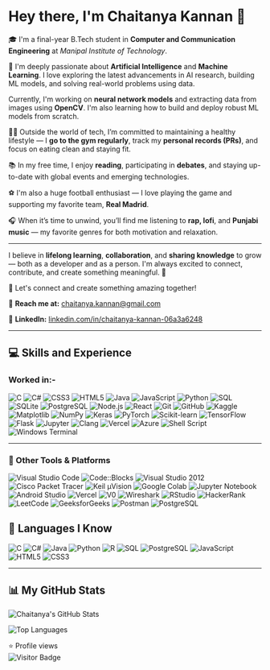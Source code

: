 # Hey there, I'm Chaitanya Kannan 👋  

🎓 I'm a final-year B.Tech student in **Computer and Communication Engineering** at *Manipal Institute of Technology*.

🤖 I'm deeply passionate about **Artificial Intelligence** and **Machine Learning**. I love exploring the latest advancements in AI research, building ML models, and solving real-world problems using data.

Currently, I'm working on **neural network models** and extracting data from images using **OpenCV**. I'm also learning how to build and deploy robust ML models from scratch.

🏋️‍♂️ Outside the world of tech, I’m committed to maintaining a healthy lifestyle — I **go to the gym regularly**, track my **personal records (PRs)**, and focus on eating clean and staying fit.

📚 In my free time, I enjoy **reading**, participating in **debates**, and staying up-to-date with global events and emerging technologies.

⚽ I'm also a huge football enthusiast — I love playing the game and supporting my favorite team, **Real Madrid**.

🎧 When it’s time to unwind, you’ll find me listening to **rap, lofi**, and **Punjabi music** — my favorite genres for both motivation and relaxation.

---
I believe in **lifelong learning**, **collaboration**, and **sharing knowledge** to grow — both as a developer and as a person. I'm always excited to connect, contribute, and create something meaningful. 🚀

💬 Let's connect and create something amazing together!

📧 **Reach me at:** [chaitanya.kannan@gmail.com](mailto:chaitanya.kannan@gmail.com)

🔗 **LinkedIn:** [linkedin.com/in/chaitanya-kannan-06a3a6248](https://www.linkedin.com/in/chaitanya-kannan-06a3a6248)

---

## 💻 Skills and Experience

### Worked in:-

![C](https://img.shields.io/badge/C-blue?style=for-the-badge&logo=c) 
![C#](https://img.shields.io/badge/C%23-239120?style=for-the-badge&logo=c-sharp&logoColor=white) 
![CSS3](https://img.shields.io/badge/CSS3-1572B6?style=for-the-badge&logo=css3&logoColor=white) 
![HTML5](https://img.shields.io/badge/HTML5-E34F26?style=for-the-badge&logo=html5&logoColor=white) 
![Java](https://img.shields.io/badge/Java-ED8B00?style=for-the-badge&logo=java&logoColor=white) 
![JavaScript](https://img.shields.io/badge/JavaScript-F7DF1E?style=for-the-badge&logo=javascript&logoColor=black) 
![Python](https://img.shields.io/badge/Python-3776AB?style=for-the-badge&logo=python&logoColor=white) 
![SQL](https://img.shields.io/badge/SQL-4479A1?style=for-the-badge&logo=postgresql&logoColor=white) 
![SQLite](https://img.shields.io/badge/SQLite-003B57?style=for-the-badge&logo=sqlite&logoColor=white) 
![PostgreSQL](https://img.shields.io/badge/PostgreSQL-4169E1?style=for-the-badge&logo=postgresql&logoColor=white) 
![Node.js](https://img.shields.io/badge/Node.js-339933?style=for-the-badge&logo=nodedotjs&logoColor=white) 
![React](https://img.shields.io/badge/React-20232A?style=for-the-badge&logo=react&logoColor=61DAFB) 
![Git](https://img.shields.io/badge/Git-F05032?style=for-the-badge&logo=git&logoColor=white) 
![GitHub](https://img.shields.io/badge/GitHub-181717?style=for-the-badge&logo=github) 
![Kaggle](https://img.shields.io/badge/Kaggle-20BEFF?style=for-the-badge&logo=kaggle&logoColor=white) 
![Matplotlib](https://img.shields.io/badge/Matplotlib-11557C?style=for-the-badge&logo=matplotlib&logoColor=white) 
![NumPy](https://img.shields.io/badge/NumPy-013243?style=for-the-badge&logo=numpy&logoColor=white) 
![Keras](https://img.shields.io/badge/Keras-D00000?style=for-the-badge&logo=keras&logoColor=white) 
![PyTorch](https://img.shields.io/badge/PyTorch-EE4C2C?style=for-the-badge&logo=pytorch&logoColor=white) 
![Scikit-learn](https://img.shields.io/badge/Scikit--learn-F7931E?style=for-the-badge&logo=scikit-learn&logoColor=white) 
![TensorFlow](https://img.shields.io/badge/TensorFlow-FF6F00?style=for-the-badge&logo=tensorflow&logoColor=white) 
![Flask](https://img.shields.io/badge/Flask-000000?style=for-the-badge&logo=flask&logoColor=white) 
![Jupyter](https://img.shields.io/badge/Jupyter-F37626?style=for-the-badge&logo=jupyter&logoColor=white) 
![Clang](https://img.shields.io/badge/Clang-262D3A?style=for-the-badge&logo=clang&logoColor=white) 
![Vercel](https://img.shields.io/badge/Vercel-000000?style=for-the-badge&logo=vercel&logoColor=white) 
![Azure](https://img.shields.io/badge/Azure-0078D4?style=for-the-badge&logo=microsoftazure&logoColor=white) 
![Shell Script](https://img.shields.io/badge/Shell_Script-4EAA25?style=for-the-badge&logo=gnu-bash&logoColor=white) 
![Windows Terminal](https://img.shields.io/badge/Windows%20Terminal-4D4D4D?style=for-the-badge&logo=windows-terminal&logoColor=white)  

---

### 🧰 Other Tools & Platforms
![Visual Studio Code](https://img.shields.io/badge/VSCode-007ACC?style=for-the-badge&logo=visual-studio-code&logoColor=white) 
![Code::Blocks](https://img.shields.io/badge/Code::Blocks-000000?style=for-the-badge&logo=codeblocks&logoColor=white) 
![Visual Studio 2012](https://img.shields.io/badge/Visual_Studio_2012-5C2D91?style=for-the-badge&logo=visualstudio&logoColor=white) 
![Cisco Packet Tracer](https://img.shields.io/badge/Cisco_Packet_Tracer-1BA0D7?style=for-the-badge&logo=cisco&logoColor=white) 
![Keil µVision](https://img.shields.io/badge/Keil_uVision-0078D4?style=for-the-badge&logo=keil&logoColor=white) 
![Google Colab](https://img.shields.io/badge/Google_Colab-F9AB00?style=for-the-badge&logo=googlecolab&logoColor=white) 
![Jupyter Notebook](https://img.shields.io/badge/Jupyter_Notebook-F37626?style=for-the-badge&logo=jupyter&logoColor=white) 
![Android Studio](https://img.shields.io/badge/Android_Studio-3DDC84?style=for-the-badge&logo=android-studio&logoColor=white) 
![Vercel](https://img.shields.io/badge/Vercel-000000?style=for-the-badge&logo=vercel&logoColor=white) 
![V0](https://img.shields.io/badge/V0-000000?style=for-the-badge&logo=data:image/svg+xml;base64...) 
![Wireshark](https://img.shields.io/badge/Wireshark-1679A7?style=for-the-badge&logo=wireshark&logoColor=white) 
![RStudio](https://img.shields.io/badge/RStudio-75AADB?style=for-the-badge&logo=rstudio&logoColor=white) 
![HackerRank](https://img.shields.io/badge/HackerRank-2EC866?style=for-the-badge&logo=HackerRank&logoColor=white) 
![LeetCode](https://img.shields.io/badge/LeetCode-FFA116?style=for-the-badge&logo=LeetCode&logoColor=black) 
![GeeksforGeeks](https://img.shields.io/badge/GeeksforGeeks-2F8D46?style=for-the-badge&logo=GeeksforGeeks&logoColor=white)
![Postman](https://img.shields.io/badge/Postman-FF6C37?style=for-the-badge&logo=postman&logoColor=white) 
![PostgreSQL](https://img.shields.io/badge/PostgreSQL-4169E1?style=for-the-badge&logo=postgresql&logoColor=white)              

## 🧠 Languages I Know

![C](https://img.shields.io/badge/C-00599C?style=for-the-badge&logo=c&logoColor=white) 
![C#](https://img.shields.io/badge/C%23-239120?style=for-the-badge&logo=c-sharp&logoColor=white) 
![Java](https://img.shields.io/badge/Java-ED8B00?style=for-the-badge&logo=java&logoColor=white) 
![Python](https://img.shields.io/badge/Python-3776AB?style=for-the-badge&logo=python&logoColor=white) 
![R](https://img.shields.io/badge/R-276DC3?style=for-the-badge&logo=r&logoColor=white) 
![SQL](https://img.shields.io/badge/SQL-4479A1?style=for-the-badge&logo=sqlite&logoColor=white) 
![PostgreSQL](https://img.shields.io/badge/PostgreSQL-4169E1?style=for-the-badge&logo=postgresql&logoColor=white) 
![JavaScript](https://img.shields.io/badge/JavaScript-F7DF1E?style=for-the-badge&logo=javascript&logoColor=black) 
![HTML5](https://img.shields.io/badge/HTML5-E34F26?style=for-the-badge&logo=html5&logoColor=white) 
![CSS3](https://img.shields.io/badge/CSS3-1572B6?style=for-the-badge&logo=css3&logoColor=white)  

---

## 📊 My GitHub Stats

![Chaitanya's GitHub Stats](https://github-readme-stats.vercel.app/api?username=Ck243414&show_icons=true&theme=tokyonight&cache_seconds=0)  

![Top Languages](https://github-readme-stats.vercel.app/api/top-langs/?username=Ck243414&layout=compact&theme=tokyonight&cache_seconds=0)

⭐ Profile views  
![Visitor Badge](https://komarev.com/ghpvc/?username=Ck243414&color=blueviolet)
